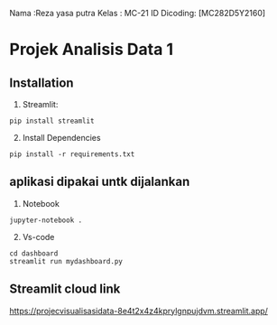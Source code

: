 
Nama :Reza yasa putra
Kelas : MC-21
ID Dicoding: [MC282D5Y2160]
# Projek Analisis Data 1

## Installation
1. Streamlit:
```
pip install streamlit
```
2. Install Dependencies
```
pip install -r requirements.txt
```


##  aplikasi dipakai untk dijalankan
1. Notebook
```
jupyter-notebook .
```
2. Vs-code
```
cd dashboard
streamlit run mydashboard.py
```

## Streamlit cloud link
https://projecvisualisasidata-8e4t2x4z4kprylgnpujdvm.streamlit.app/
